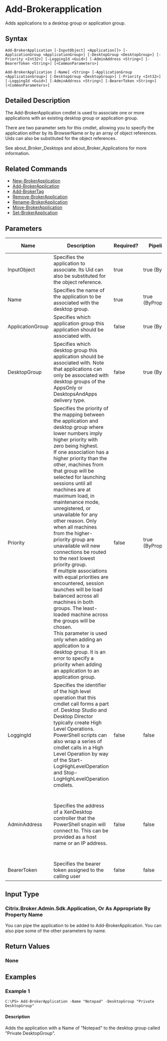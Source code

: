 ﻿
# Add-Brokerapplication
Adds applications to a desktop group or application group.
## Syntax
```
Add-BrokerApplication [-InputObject] <Application[]> [-ApplicationGroup <ApplicationGroup>] [-DesktopGroup <DesktopGroup>] [-Priority <Int32>] [-LoggingId <Guid>] [-AdminAddress <String>] [-BearerToken <String>] [<CommonParameters>]

Add-BrokerApplication [-Name] <String> [-ApplicationGroup <ApplicationGroup>] [-DesktopGroup <DesktopGroup>] [-Priority <Int32>] [-LoggingId <Guid>] [-AdminAddress <String>] [-BearerToken <String>] [<CommonParameters>]
```
## Detailed Description
The Add-BrokerApplication cmdlet is used to associate one or more applications with an existing desktop group or application group.

There are two parameter sets for this cmdlet, allowing you to specify the application either by its BrowserName or by an array of object references. Uids can also be substituted for the object references.

See about\_Broker\_Desktops and about\_Broker\_Applications for more information.


## Related Commands

* [New-BrokerApplication](./New-BrokerApplication/)
* [Add-BrokerApplication](./Add-BrokerApplication/)
* [Add-BrokerTag](./Add-BrokerTag/)
* [Remove-BrokerApplication](./Remove-BrokerApplication/)
* [Rename-BrokerApplication](./Rename-BrokerApplication/)
* [Move-BrokerApplication](./Move-BrokerApplication/)
* [Set-BrokerApplication](./Set-BrokerApplication/)
## Parameters
| Name   | Description | Required? | Pipeline Input | Default Value |
| --- | --- | --- | --- | --- |
| InputObject | Specifies the application to associate. Its Uid can also be substituted for the object reference. | true | true (ByValue) |  |
| Name | Specifies the name of the application to be associated with the desktop group. | true | true (ByPropertyName) |  |
| ApplicationGroup | Specifies which application group this application should be associated with. | false | true (ByValue) |  |
| DesktopGroup | Specifies which desktop group this application should be associated with. Note that applications can only be associated with desktop groups of the AppsOnly or DesktopsAndApps delivery type. | false | true (ByValue) |  |
| Priority | Specifies the priority of the mapping between the application and desktop group where lower numbers imply higher priority with zero being highest.<br>If one association has a higher priority than the other, machines from that group will be selected for launching sessions until all machines are at maximum load, in maintenance mode, unregistered, or unavailable for any other reason. Only when all machines from the higher-priority group are unavailable will new connections be routed to the next lowest priority group.<br>If multiple associations with equal priorities are encountered, session launches will be load balanced across all machines in both groups. The least-loaded machine across the groups will be chosen.<br>This parameter is used only when adding an application to a desktop group. It is an error to specify a priority when adding an application to an application group. | false | true (ByPropertyName) | 0 |
| LoggingId | Specifies the identifier of the high level operation that this cmdlet call forms a part of. Desktop Studio and Desktop Director typically create High Level Operations. PowerShell scripts can also wrap a series of cmdlet calls in a High Level Operation by way of the Start-LogHighLevelOperation and Stop-LogHighLevelOperation cmdlets. | false | false |  |
| AdminAddress | Specifies the address of a XenDesktop controller that the PowerShell snapin will connect to. This can be provided as a host name or an IP address. | false | false | Localhost. Once a value is provided by any cmdlet, this value will become the default. |
| BearerToken | Specifies the bearer token assigned to the calling user | false | false |  |

## Input Type

### Citrix.Broker.Admin.Sdk.Application, Or As Appropriate By Property Name
You can pipe the application to be added to Add-BrokerApplication. You can also pipe some of the other parameters by name.
## Return Values

### None

## Examples

### Example 1
```
C:\PS> Add-BrokerApplication -Name "Notepad" -DesktopGroup "Private DesktopGroup"
```
#### Description
Adds the application with a Name of "Notepad" to the desktop group called "Private DesktopGroup".
